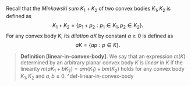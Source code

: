 Recall that the _Minkowski sum_ $K_1 + K_2$ of two convex bodies $K_1, K_2$ is defined as
$$
K_1 + K_2 = \left\{ p_1 + p_2 : p_1 \in K_1, p_2 \in K_2 \right\}.
$$
For any convex body $K$, its _dilation_ $aK$ by constant $a \geq 0$ is defined as
$$
aK = \left\{ ap : p \in K \right\}.
$$

> __Definition [linear-in-convex-body].__ We say that an expression $m(K)$ determined by an arbitrary planar convex body $K$ is _linear_ in $K$ if the linearity $m(a K_1 + b K_2) = a m (K_1) + b m (K_2)$ holds for any convex body $K_1, K_2$ and $a, b \geq 0$. ^def-linear-in-convex-body